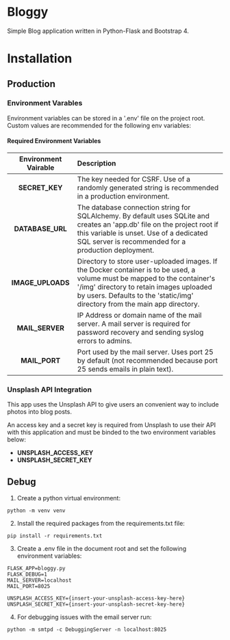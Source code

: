 # Bloggy
Simple Blog application written in Python-Flask and Bootstrap 4.

# Installation

## Production
### Environment Varables
Environment variables can be stored in a '.env' file on the project root. Custom values are recommended for the following env variables:

#### Required Environment Variables
| Environment Vairable | Description |
| :-------------: | :---------- |
|  **SECRET_KEY** | The key needed for CSRF. Use of a randomly generated string is recommended in a production environment. |
| **DATABASE_URL** | The database connection string for SQLAlchemy. By default uses SQLite and creates an 'app.db' file on the project root if this variable is unset. Use of a dedicated SQL server is recommended for a production deployment. |
| **IMAGE_UPLOADS** | Directory to store user-uploaded images. If the Docker container is to be used, a volume must be mapped to the container's '/img' directory to retain images uploaded by users. Defaults to the 'static/img' directory from the main app directory. |
| **MAIL_SERVER** | IP Address or domain name of the mail server. A mail server is required for password recovery and sending syslog errors to admins. |
| **MAIL_PORT** | Port used by the mail server. Uses port 25 by default (not recommended because port 25 sends emails in plain text).  |
  
### Unsplash API Integration
This app uses the Unsplash API to give users an convenient way to include photos into blog posts.

An access key and a secret key is required from Unsplash to use their API with this application and must be binded to the two environment variables below:

- **UNSPLASH_ACCESS_KEY**
- **UNSPLASH_SECRET_KEY**

## Debug
1. Create a python virtual environment:
```
python -m venv venv
```

2. Install the required packages from the requirements.txt file:
```
pip install -r requirements.txt
```

3. Create a .env file in the document root and set the following environment variables:
```
FLASK_APP=bloggy.py
FLASK_DEBUG=1
MAIL_SERVER=localhost
MAIL_PORT=8025

UNSPLASH_ACCESS_KEY={insert-your-unsplash-access-key-here}
UNSPLASH_SECRET_KEY={insert-your-unsplash-secret-key-here}
```

4. For debugging issues with the email server run:
```
python -m smtpd -c DebuggingServer -n localhost:8025
```
